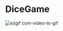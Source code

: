 # DiceGame




![ezgif com-video-to-gif](https://user-images.githubusercontent.com/42405963/76095813-ef4cdf80-5fea-11ea-99e3-2735e321750a.gif)
